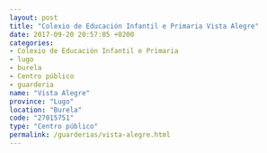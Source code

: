 ```yaml
---
layout: post
title: "Colexio de Educación Infantil e Primaria Vista Alegre"
date: 2017-09-20 20:57:05 +0200
categories:
- Colexio de Educación Infantil e Primaria
- lugo
- burela
- Centro público
- guarderia
name: "Vista Alegre"
province: "Lugo"
location: "Burela"
code: "27015751"
type: "Centro público"
permalink: /guarderias/vista-alegre.html
---
```

